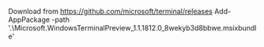 

Download from https://github.com/microsoft/terminal/releases
Add-AppPackage -path '.\Microsoft.WindowsTerminalPreview_1.1.1812.0_8wekyb3d8bbwe.msixbundle'


